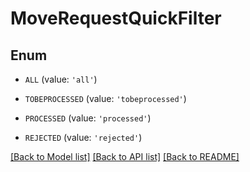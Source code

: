 # MoveRequestQuickFilter


## Enum

* `ALL` (value: `'all'`)

* `TOBEPROCESSED` (value: `'tobeprocessed'`)

* `PROCESSED` (value: `'processed'`)

* `REJECTED` (value: `'rejected'`)

[[Back to Model list]](../README.md#documentation-for-models) [[Back to API list]](../README.md#documentation-for-api-endpoints) [[Back to README]](../README.md)


